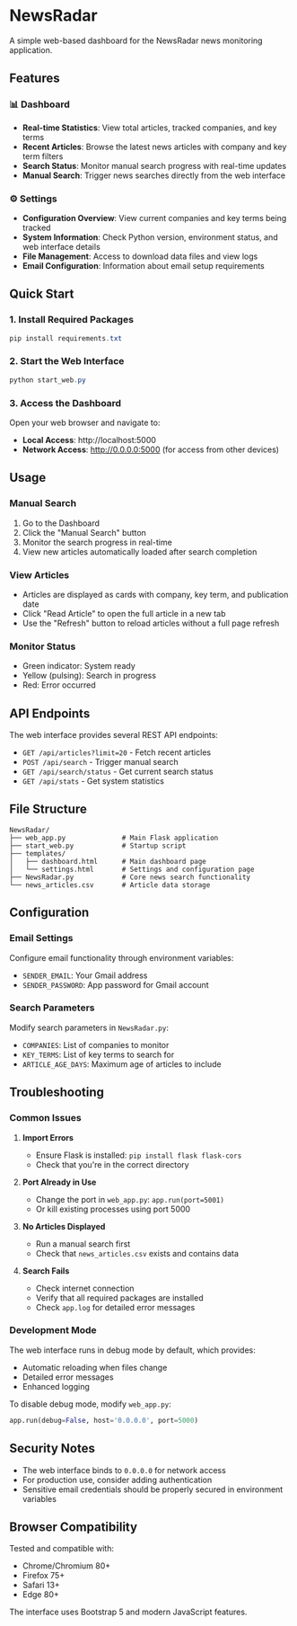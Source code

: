 # NewsRadar 

A simple web-based dashboard for the NewsRadar news monitoring application.

## Features

### 📊 Dashboard
- **Real-time Statistics**: View total articles, tracked companies, and key terms
- **Recent Articles**: Browse the latest news articles with company and key term filters
- **Search Status**: Monitor manual search progress with real-time updates
- **Manual Search**: Trigger news searches directly from the web interface

### ⚙️ Settings
- **Configuration Overview**: View current companies and key terms being tracked
- **System Information**: Check Python version, environment status, and web interface details
- **File Management**: Access to download data files and view logs
- **Email Configuration**: Information about email setup requirements

## Quick Start

### 1. Install Required Packages
```powershell
pip install requirements.txt
```

### 2. Start the Web Interface
```powershell
python start_web.py
```

### 3. Access the Dashboard
Open your web browser and navigate to:
- **Local Access**: http://localhost:5000
- **Network Access**: http://0.0.0.0:5000 (for access from other devices)

## Usage

### Manual Search
1. Go to the Dashboard
2. Click the "Manual Search" button
3. Monitor the search progress in real-time
4. View new articles automatically loaded after search completion

### View Articles
- Articles are displayed as cards with company, key term, and publication date
- Click "Read Article" to open the full article in a new tab
- Use the "Refresh" button to reload articles without a full page refresh

### Monitor Status
- Green indicator: System ready
- Yellow (pulsing): Search in progress
- Red: Error occurred

## API Endpoints

The web interface provides several REST API endpoints:

- `GET /api/articles?limit=20` - Fetch recent articles
- `POST /api/search` - Trigger manual search
- `GET /api/search/status` - Get current search status
- `GET /api/stats` - Get system statistics

## File Structure

```
NewsRadar/
├── web_app.py              # Main Flask application
├── start_web.py            # Startup script
├── templates/
│   ├── dashboard.html      # Main dashboard page
│   └── settings.html       # Settings and configuration page
├── NewsRadar.py            # Core news search functionality
└── news_articles.csv       # Article data storage
```

## Configuration

### Email Settings
Configure email functionality through environment variables:
- `SENDER_EMAIL`: Your Gmail address
- `SENDER_PASSWORD`: App password for Gmail account

### Search Parameters
Modify search parameters in `NewsRadar.py`:
- `COMPANIES`: List of companies to monitor
- `KEY_TERMS`: List of key terms to search for
- `ARTICLE_AGE_DAYS`: Maximum age of articles to include

## Troubleshooting

### Common Issues

1. **Import Errors**
   - Ensure Flask is installed: `pip install flask flask-cors`
   - Check that you're in the correct directory

2. **Port Already in Use**
   - Change the port in `web_app.py`: `app.run(port=5001)`
   - Or kill existing processes using port 5000

3. **No Articles Displayed**
   - Run a manual search first
   - Check that `news_articles.csv` exists and contains data

4. **Search Fails**
   - Check internet connection
   - Verify that all required packages are installed
   - Check `app.log` for detailed error messages

### Development Mode

The web interface runs in debug mode by default, which provides:
- Automatic reloading when files change
- Detailed error messages
- Enhanced logging

To disable debug mode, modify `web_app.py`:
```python
app.run(debug=False, host='0.0.0.0', port=5000)
```

## Security Notes

- The web interface binds to `0.0.0.0` for network access
- For production use, consider adding authentication
- Sensitive email credentials should be properly secured in environment variables

## Browser Compatibility

Tested and compatible with:
- Chrome/Chromium 80+
- Firefox 75+
- Safari 13+
- Edge 80+

The interface uses Bootstrap 5 and modern JavaScript features.